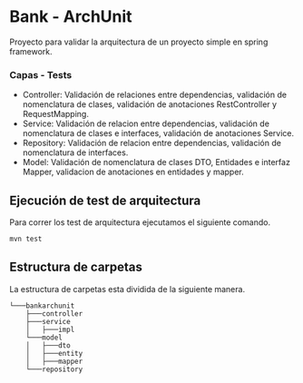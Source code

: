 # Bank - ArchUnit

Proyecto para validar la arquitectura de un proyecto simple en spring framework.
### Capas - Tests
- Controller: Validación de relaciones entre dependencias, validación de nomenclatura de clases, validación de anotaciones RestController y RequestMapping.
- Service: Validación de relacion entre dependencias, validación de nomenclatura de clases e interfaces, validación de anotaciones Service.
- Repository: Validación de relacion entre dependencias, validación de nomenclatura de interfaces.
- Model: Validación de nomenclatura de clases DTO, Entidades e interfaz Mapper, validacion de anotaciones en entidades y mapper.

## Ejecución de test de arquitectura
Para correr los test de arquitectura ejecutamos el siguiente comando.
```sh
mvn test
```

## Estructura de carpetas
La estructura de carpetas esta dividida de la siguiente manera.

    └───bankarchunit
        ├───controller
        ├───service
        │   ├───impl
        └───model
        │   ├───dto
        │   ├───entity
        │   ├───mapper
        └───repository
                
